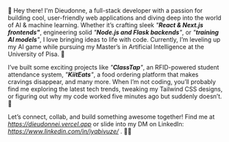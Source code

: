 👋 Hey there! I'm Dieudonne, a full-stack developer with a passion for building cool, user-friendly web applications and diving deep into the world of AI & machine learning. Whether it’s crafting sleek *"**React & Next.js frontends"***, engineering solid *"**Node.js and Flask backends**"*, or *"**training AI models**"*, I love bringing ideas to life with code. Currently, I’m leveling up my AI game while pursuing my Master’s in Artificial Intelligence at the University of Pisa. 🚀

I’ve built some exciting projects like *"**ClassTap**"*, an RFID-powered student attendance system, *"**KiitEats**"*, a food ordering platform that makes cravings disappear, and many more. When I’m not coding, you’ll probably find me exploring the latest tech trends, tweaking my Tailwind CSS designs, or figuring out why my code worked five minutes ago but suddenly doesn’t. 🤯

Let’s connect, collab, and build something awesome together! Find me at *https://dieudonnei.vercel.app* or slide into my DM on LinkedIn: *https://www.linkedin.com/in/iyabivuze/* . 💬✨
